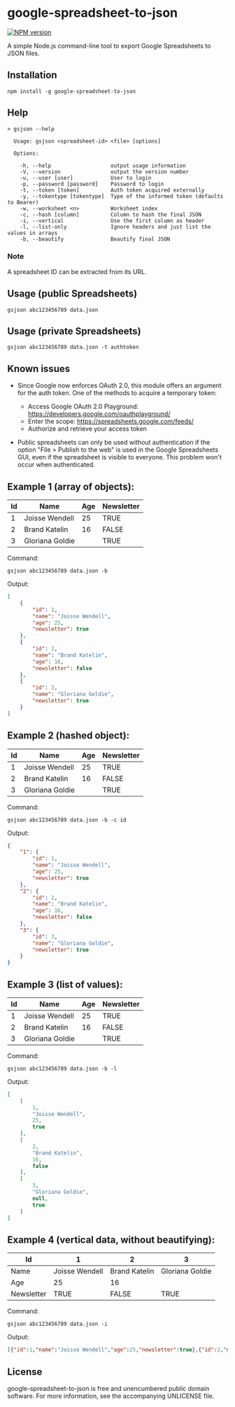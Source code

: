 google-spreadsheet-to-json
==========================

[![NPM version](https://badge.fury.io/js/google-spreadsheet-to-json.png)](http://badge.fury.io/js/google-spreadsheet-to-json)

A simple Node.js command-line tool to export Google Spreadsheets to JSON files.


## Installation

```
npm install -g google-spreadsheet-to-json
```


## Help

```
> gsjson --help

  Usage: gsjson <spreadsheet-id> <file> [options]

  Options:

    -h, --help                   output usage information
    -V, --version                output the version number
    -u, --user [user]            User to login
    -p, --password [password]    Password to login
    -t, --token [token]          Auth token acquired externally
    -y, --tokentype [tokentype]  Type of the informed token (defaults to Bearer)
    -w, --worksheet <n>          Worksheet index
    -c, --hash [column]          Column to hash the final JSON
    -i, --vertical               Use the first column as header
    -l, --list-only              Ignore headers and just list the values in arrays
    -b, --beautify               Beautify final JSON
```


### Note

A spreadsheet ID can be extracted from its URL.


## Usage (public Spreadsheets)

```
gsjson abc123456789 data.json
```


## Usage (private Spreadsheets)

```
gsjson abc123456789 data.json -t authtoken
```


## Known issues

- Since Google now enforces OAuth 2.0, this module offers an argument for the auth token. One of the methods to acquire a temporary token:
  - Access Google OAuth 2.0 Playground: https://developers.google.com/oauthplayground/
  - Enter the scope: https://spreadsheets.google.com/feeds/
  - Authorize and retrieve your access token

- Public spreadsheets can only be used without authentication if the option "File > Publish to the web" is used in the Google Spreadsheets GUI, even if the spreadsheet is visible to everyone. This problem won't occur when authenticated.


## Example 1 (array of objects):

| Id | Name | Age | Newsletter |
| -- | ---- | --- | ---------- |
| 1 | Joisse Wendell | 25 | TRUE |
| 2 | Brand Katelin | 16 | FALSE |
| 3 | Gloriana Goldie |  | TRUE |

Command:
```
gsjson abc123456789 data.json -b
```

Output:
```json
[
    {
        "id": 1,
        "name": "Joisse Wendell",
        "age": 25,
        "newsletter": true
    },
    {
        "id": 2,
        "name": "Brand Katelin",
        "age": 16,
        "newsletter": false
    },
    {
        "id": 3,
        "name": "Gloriana Goldie",
        "newsletter": true
    }
]
```


## Example 2 (hashed object):

| Id | Name | Age | Newsletter |
| -- | ---- | --- | ---------- |
| 1 | Joisse Wendell | 25 | TRUE |
| 2 | Brand Katelin | 16 | FALSE |
| 3 | Gloriana Goldie |  | TRUE |

Command:
```
gsjson abc123456789 data.json -b -c id
```

Output:
```json
{
    "1": {
        "id": 1,
        "name": "Joisse Wendell",
        "age": 25,
        "newsletter": true
    },
    "2": {
        "id": 2,
        "name": "Brand Katelin",
        "age": 16,
        "newsletter": false
    },
    "3": {
        "id": 3,
        "name": "Gloriana Goldie",
        "newsletter": true
    }
}
```


## Example 3 (list of values):

| Id | Name | Age | Newsletter |
| -- | ---- | --- | ---------- |
| 1 | Joisse Wendell | 25 | TRUE |
| 2 | Brand Katelin | 16 | FALSE |
| 3 | Gloriana Goldie |  | TRUE |

Command:
```
gsjson abc123456789 data.json -b -l
```

Output:
```json
[
    [
        1,
        "Joisse Wendell",
        25,
        true
    ],
    [
        2,
        "Brand Katelin",
        16,
        false
    ],
    [
        3,
        "Gloriana Goldie",
        null,
        true
    ]
]
```


## Example 4 (vertical data, without beautifying):

| Id | 1 | 2 | 3 |
| -- | - | - | - |
| Name | Joisse Wendell | Brand Katelin | Gloriana Goldie |
| Age | 25 | 16 |  |
| Newsletter | TRUE | FALSE | TRUE |

Command:
```
gsjson abc123456789 data.json -i
```

Output:
```json
[{"id":1,"name":"Joisse Wendell","age":25,"newsletter":true},{"id":2,"name":"Brand Katelin","age":16,"newsletter":false},{"id":3,"name":"Gloriana Goldie","newsletter":true}]
```


## License
google-spreadsheet-to-json is free and unencumbered public domain software. For more information, see the accompanying UNLICENSE file.
